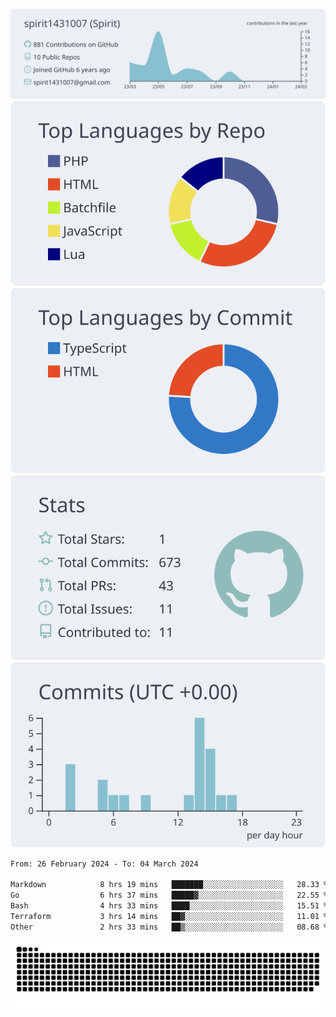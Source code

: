 [![](https://raw.githubusercontent.com/spirit1431007/spirit1431007/master/profile-summary-card-output/nord_bright/0-profile-details.svg)](https://git.io/spiritx)
[![](https://raw.githubusercontent.com/spirit1431007/spirit1431007/master/profile-summary-card-output/nord_bright/1-repos-per-language.svg)](https://git.io/spiritx) [![](https://raw.githubusercontent.com/spirit1431007/spirit1431007/master/profile-summary-card-output/nord_bright/2-most-commit-language.svg)](https://git.io/spiritx)
[![](https://raw.githubusercontent.com/spirit1431007/spirit1431007/master/profile-summary-card-output/nord_bright/3-stats.svg)](https://git.io/spiritx) [![](https://raw.githubusercontent.com/spirit1431007/spirit1431007/master/profile-summary-card-output/nord_bright/4-productive-time.svg)](https://git.io/spiritx)

<!--START_SECTION:waka-->

```txt
From: 26 February 2024 - To: 04 March 2024

Markdown            8 hrs 19 mins   ███████░░░░░░░░░░░░░░░░░░   28.33 %
Go                  6 hrs 37 mins   █████▓░░░░░░░░░░░░░░░░░░░   22.55 %
Bash                4 hrs 33 mins   ████░░░░░░░░░░░░░░░░░░░░░   15.51 %
Terraform           3 hrs 14 mins   ██▓░░░░░░░░░░░░░░░░░░░░░░   11.01 %
Other               2 hrs 33 mins   ██▒░░░░░░░░░░░░░░░░░░░░░░   08.68 %
```

<!--END_SECTION:waka-->

![contribution](https://github.com/spirit1431007/spirit1431007/blob/output/github-contribution-grid-snake.svg)
